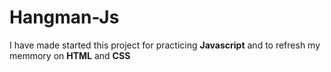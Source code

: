 # Hangman-Js

I have made started this project for practicing **Javascript** and to refresh my memmory on **HTML** and **CSS**
